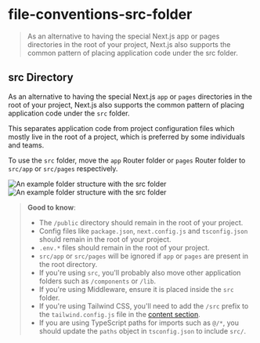 # file-conventions-src-folder

> As an alternative to having the special Next.js app or pages directories in the root of your project, Next.js also supports the common pattern of placing application code under the src folder.



## src Directory

As an alternative to having the special Next.js `app` or `pages` directories in the root of your project, Next.js also supports the common pattern of placing application code under the `src` folder.

This separates application code from project configuration files which mostly live in the root of a project, which is preferred by some individuals and teams.

To use the `src` folder, move the `app` Router folder or `pages` Router folder to `src/app` or `src/pages` respectively.

![An example folder structure with the `src` folder](/_next/image?url=https%3A%2F%2Fh8DxKfmAPhn8O0p3.public.blob.vercel-storage.com%2Fdocs%2Flight%2Fproject-organization-src-directory.png&w=3840&q=75)![An example folder structure with the `src` folder](/_next/image?url=https%3A%2F%2Fh8DxKfmAPhn8O0p3.public.blob.vercel-storage.com%2Fdocs%2Fdark%2Fproject-organization-src-directory.png&w=3840&q=75)

> **Good to know**:
> 
> *   The `/public` directory should remain in the root of your project.
> *   Config files like `package.json`, `next.config.js` and `tsconfig.json` should remain in the root of your project.
> *   `.env.*` files should remain in the root of your project.
> *   `src/app` or `src/pages` will be ignored if `app` or `pages` are present in the root directory.
> *   If you're using `src`, you'll probably also move other application folders such as `/components` or `/lib`.
> *   If you're using Middleware, ensure it is placed inside the `src` folder.
> *   If you're using Tailwind CSS, you'll need to add the `/src` prefix to the `tailwind.config.js` file in the [content section](https://tailwindcss.com/docs/content-configuration).
> *   If you are using TypeScript paths for imports such as `@/*`, you should update the `paths` object in `tsconfig.json` to include `src/`.
